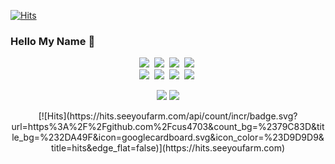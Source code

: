 [![Hits](https://hits.seeyoufarm.com/api/count/incr/badge.svg?url=https%3A%2F%2Fgithub.com%2Fcus4703&count_bg=%2379C83D&title_bg=%232DA49F&icon=googlecardboard.svg&icon_color=%23D9D9D9&title=hits&edge_flat=false)](https://hits.seeyoufarm.com)
### Hello My Name  👋

<p align="center">
  <!-- <img src="https://img.shields.io/badge/Go-11B48A?style=flat-square&logo=Go&logoColor=white"/></a>&nbsp -->
  <img src="https://img.shields.io/badge/Java-007396?style=flat-square&logo=Java&logoColor=white"/></a>&nbsp 
  <img src="https://img.shields.io/badge/Javascript-ffb13b?style=flat-square&logo=javascript&logoColor=white"/></a>&nbsp 
  <img src="https://img.shields.io/badge/css-1572B6?style=flat-square&logo=css3&logoColor=white"/></a>&nbsp 
  <img src="https://img.shields.io/badge/SpringBoot-6DB33F?style=flat-square&logo=Spring&logoColor=white"/></a>&nbsp 
  <br>
  <img src="https://img.shields.io/badge/Microsoft SQL Server-CC2927?style=flat-square&logo=Microsoft-SQL-Server&logoColor=white"/></a>&nbsp 
  <img src="https://img.shields.io/badge/PostgreSQL-336791?style=flat-square&logo=PostgreSQL&logoColor=white"/></a>&nbsp 
  <img src="https://img.shields.io/badge/Oracle-F80000?style=flat-square&logo=Oracle&logoColor=white"/></a>&nbsp
  <img src="https://img.shields.io/badge/elasticsearch-005571?style=flat-square&logo=elasticsearch&logoColor=white"/></a>&nbsp 
</p>

<p align="center">
  <a href="mailto:cus4703@gmail.com"><img src="https://img.shields.io/badge/Gmail-d14836?style=flat-square&logo=Gmail&logoColor=white&link=cus4703@gmail.com"/></a>
  <a href="https://cus4703.medium.com/"><img src="https://img.shields.io/badge/Medium-12100E?style=flat-square&logo=Medium&logoColor=white&link=cus4703.medium.com/"/></a>
</p>

<p align="center">
  [![Hits](https://hits.seeyoufarm.com/api/count/incr/badge.svg?url=https%3A%2F%2Fgithub.com%2Fcus4703&count_bg=%2379C83D&title_bg=%232DA49F&icon=googlecardboard.svg&icon_color=%23D9D9D9&title=hits&edge_flat=false)](https://hits.seeyoufarm.com)
</p>

